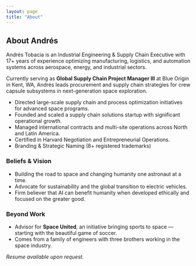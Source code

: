 ```yaml
---
layout: page
title: "About"
---
```


## About Andrés

Andrés Tobacia is an Industrial Engineering & Supply Chain Executive with 17+ years of experience optimizing manufacturing, logistics, and automation systems across aerospace, energy, and industrial sectors.

Currently serving as **Global Supply Chain Project Manager III** at Blue Origin in Kent, WA, Andrés leads procurement and supply chain strategies for crew capsule subsystems in next-generation space exploration.

- Directed large-scale supply chain and process optimization initiatives for advanced space programs.  
- Founded and scaled a supply chain solutions startup with significant operational growth.  
- Managed international contracts and multi-site operations across North and Latin America.  
- Certified in Harvard Negotiation and Entrepreneurial Operations.
- Branding & Strategic Naming (8+ registered trademarks)

### Beliefs & Vision
- Building the road to space and changing humanity one astronaut at a time.  
- Advocate for sustainability and the global transition to electric vehicles.  
- Firm believer that AI can benefit humanity when developed ethically and focused on the greater good.

### Beyond Work
- Advisor for **Space United**, an initiative bringing sports to space — starting with the beautiful game of soccer.  
- Comes from a family of engineers with three brothers working in the space industry.

_Resume available upon request._
